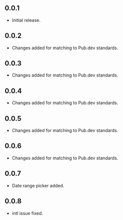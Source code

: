 ## 0.0.1

* Initial release.

## 0.0.2

* Changes added for matching to Pub.dev standards.

## 0.0.3

* Changes added for matching to Pub.dev standards.

## 0.0.4

* Changes added for matching to Pub.dev standards.

## 0.0.5

* Changes added for matching to Pub.dev standards.

## 0.0.6

* Changes added for matching to Pub.dev standards.


## 0.0.7

* Date range picker added.


## 0.0.8

* intl issue fixed.
